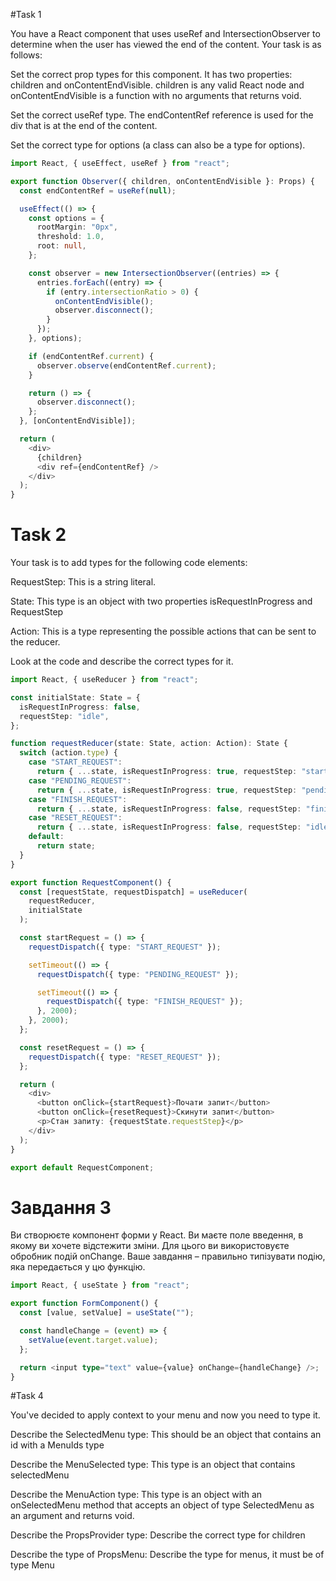 #Task 1

You have a React component that uses useRef and IntersectionObserver to determine when the user has viewed the end of the content. Your task is as follows:

Set the correct prop types for this component. It has two properties: children and onContentEndVisible. children is any valid React node and onContentEndVisible is a function with no arguments that returns void.

Set the correct useRef type. The endContentRef reference is used for the div that is at the end of the content.

Set the correct type for options (a class can also be a type for options).

```ts
import React, { useEffect, useRef } from "react";

export function Observer({ children, onContentEndVisible }: Props) {
  const endContentRef = useRef(null);

  useEffect(() => {
    const options = {
      rootMargin: "0px",
      threshold: 1.0,
      root: null,
    };

    const observer = new IntersectionObserver((entries) => {
      entries.forEach((entry) => {
        if (entry.intersectionRatio > 0) {
          onContentEndVisible();
          observer.disconnect();
        }
      });
    }, options);

    if (endContentRef.current) {
      observer.observe(endContentRef.current);
    }

    return () => {
      observer.disconnect();
    };
  }, [onContentEndVisible]);

  return (
    <div>
      {children}
      <div ref={endContentRef} />
    </div>
  );
}
```

# Task 2

Your task is to add types for the following code elements:

RequestStep: This is a string literal.

State: This type is an object with two properties isRequestInProgress and RequestStep

Action: This is a type representing the possible actions that can be sent to the reducer.

Look at the code and describe the correct types for it.

```ts
import React, { useReducer } from "react";

const initialState: State = {
  isRequestInProgress: false,
  requestStep: "idle",
};

function requestReducer(state: State, action: Action): State {
  switch (action.type) {
    case "START_REQUEST":
      return { ...state, isRequestInProgress: true, requestStep: "start" };
    case "PENDING_REQUEST":
      return { ...state, isRequestInProgress: true, requestStep: "pending" };
    case "FINISH_REQUEST":
      return { ...state, isRequestInProgress: false, requestStep: "finished" };
    case "RESET_REQUEST":
      return { ...state, isRequestInProgress: false, requestStep: "idle" };
    default:
      return state;
  }
}

export function RequestComponent() {
  const [requestState, requestDispatch] = useReducer(
    requestReducer,
    initialState
  );

  const startRequest = () => {
    requestDispatch({ type: "START_REQUEST" });

    setTimeout(() => {
      requestDispatch({ type: "PENDING_REQUEST" });

      setTimeout(() => {
        requestDispatch({ type: "FINISH_REQUEST" });
      }, 2000);
    }, 2000);
  };

  const resetRequest = () => {
    requestDispatch({ type: "RESET_REQUEST" });
  };

  return (
    <div>
      <button onClick={startRequest}>Почати запит</button>
      <button onClick={resetRequest}>Скинути запит</button>
      <p>Стан запиту: {requestState.requestStep}</p>
    </div>
  );
}

export default RequestComponent;
```

# Завдання 3

Ви створюєте компонент форми у React. Ви маєте поле введення, в якому ви хочете відстежити зміни. Для цього ви використовуєте обробник подій onChange. Ваше завдання – правильно типізувати подію, яка передається у цю функцію.

```ts
import React, { useState } from "react";

export function FormComponent() {
  const [value, setValue] = useState("");

  const handleChange = (event) => {
    setValue(event.target.value);
  };

  return <input type="text" value={value} onChange={handleChange} />;
}
```

#Task 4

You've decided to apply context to your menu and now you need to type it.

Describe the SelectedMenu type: This should be an object that contains an id with a MenuIds type

Describe the MenuSelected type: This type is an object that contains selectedMenu

Describe the MenuAction type: This type is an object with an onSelectedMenu method that accepts an object of type SelectedMenu as an argument and returns void.

Describe the PropsProvider type: Describe the correct type for children

Describe the type of PropsMenu: Describe the type for menus, it must be of type Menu
